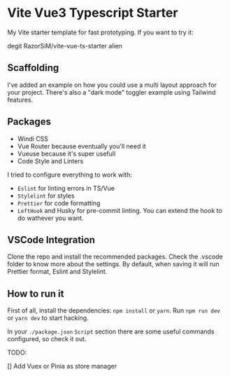 # Vite Vue3 Typescript Starter

My Vite starter template for fast prototyping. If you want to try it:

degit RazorSiM/vite-vue-ts-starter alien

## Scaffolding

I've added an example on how you could use a multi layout approach for your project. There's also a "dark mode" toggler example using Tailwind features.

## Packages

- Windi CSS
- Vue Router because eventually you'll need it
- Vueuse because it's super usefull
- Code Style and Linters

I tried to configure everything to work with:

- `Eslint` for linting errors in TS/Vue
- `Stylelint` for styles
- `Prettier` for code formatting
- `LeftHook` and Husky for pre-commit linting. You can extend the hook to do wathever you want.

## VSCode Integration

Clone the repo and install the recommended packages. Check the .vscode folder to know more about the settings. By default, when saving it will run Prettier format, Eslint and Stylelint.

## How to run it

First of all, install the dependencies: `npm install` or `yarn`.
Run `npm run dev` or `yarn dev` to start hacking.

In your `./package.json` `Script` section there are some useful commands configured, so check it out.

TODO:

[] Add Vuex or Pinia as store manager
